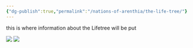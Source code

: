 ```yaml
---
{"dg-publish":true,"permalink":"/nations-of-arenthia/the-life-tree/"}
---
```


this is where information about the Lifetree will be put 


![](https://img-v3.deepdreamgenerator.com/3409914/md_wxoh5a_3d17f72282661977807d29a0da3df2fc2e984627.jpg)
![](https://images.playground.com/0a8ea4f18d8a4ab097378402bdb18daa.jpeg)

